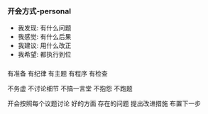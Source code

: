 ### 开会方式-personal
- 我发现: 有什么问题
- 我感觉: 有什么后果
- 我建议: 用什么改正
- 我希望: 都执行到位
### 
有准备
有纪律
有主题
有程序
有检查

不务虚
不讨论细节
不搞一言堂
不抱怨
不跑题

开会按照每个议题讨论
好的方面
存在的问题
提出改进措施
布置下一步

